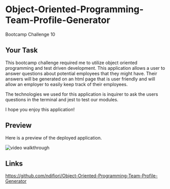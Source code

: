 # Object-Oriented-Programming-Team-Profile-Generator
Bootcamp Challenge 10

## Your Task

This bootcamp challenge required me to utilize object oriented programming and test driven development. This application allows a user to answer questions about potential employees that they might have. Their answers will be generated on an html page that is user friendly and will allow an employer to easily keep track of their employees. 

The technologies we used for this application is inquirer to ask the users questions in the terminal and jest to test our modules. 

I hope you enjoy this application!

## Preview 

Here is a preview of the deployed application.

![video walkthrough](./Walkthrough1.gif)

## Links

https://github.com/ndifiori/Object-Oriented-Programming-Team-Profile-Generator
